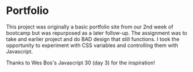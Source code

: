 # Portfolio

This project was originally a basic portfolio site from our 2nd week of bootcamp but was repurposed as a later follow-up. The assignment was to take and earlier project and do BAD design that still functions. I took the opportunity to  experiment with CSS variables and controlling them with Javascript.

Thanks to Wes Bos's Javascript 30 (day 3) for the inspiration!
